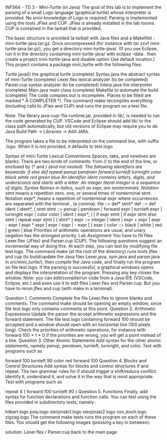 
INF564 - TD 3 - Mini-Turtle (in Java)
The goal of this lab is to implement the parsing of a small Logo language (graphical turtle) whose interpreter is provided. No prior knowledge of Logo is required.
Parsing is implemented using the tools JFlex and CUP. JFlex is already installed in the lab rooms. CUP is contained in the tarball that is provided.

The basic structure is provided (a tarball with Java files and a Makefile) : mini-turtle-java.tar.gz. Once uncompressed (for instance with tar zxvf mini-turtle-java.tar.gz), you get a directory mini-turtle-java/. (If you use Eclipse, run it in the directory containing mini-turtle-java/ with eclipse -data . then create a project mini-turtle-java and disable option Use default location.) This project contains a package mini_turtle with the following files:

Turtle.java(i)	the graphical turtle (complete)
Syntax.java	the abstract syntax of mini-Turtle (complete)
Lexer.flex	lexical analyzer (to be completed)
Parser.cup	syntax analyzer (to be completed)
Interp.java	the interpreter (complete)
Main.java	main class (complete)
Makefile	to automate the build (complete)
The code compiles but is incomplete. Places to be filled are marked * À COMPLÉTER */. The command make recompiles everything (including calls to JFlex and CUP) and runs the program on a test file.

Note: The library java-cup-11a-runtime.jar, provided in lib/, is needed to run the code generated by CUP. VSCode and Eclipse should add lib/ to the class path automatically, but old versions of Eclipse may require you to do Java Build Path -> Libraries -> Add JARs.

The program takes a file to be interpreted on the command line, with suffix .logo. When it is not provided, it defaults to test.logo.

Syntax of mini-Turtle
Lexical Conventions
Spaces, tabs, and newlines are blanks. There are two kinds of comments: from // to the end of the line, or enclosed by (* and *) (and not nested). The following identifiers are keywords:
     if else def repeat penup pendown forward turnleft
     turnright color black white red green blue
An identifier ident contains letters, digits, and underscores and starts with a letter. An integer literal integer is a sequence of digits.
Syntax
Names in italics, such as expr, are nonterminals. Notation stmt* means a repetition zero, one, or several times of nonterminal stmt. Notation expr*, means a repetition of nonterminal expr where occurrences are separated with the terminal , (a comma).
  file ::= def* stmt*
  def  ::= def ident ( ident*, ) stmt
  stmt ::= penup
         | pendown
         | forward expr
         | turnleft expr
         | turnright expr
         | color color
         | ident ( expr*, )
         | if expr stmt
         | if expr stmt else stmt
         | repeat expr stmt
         | { stmt* }
  expr ::= integer
         | ident
         | expr + expr
         | expr - expr
         | expr * expr
         | expr / expr
         | - expr
         | ( expr )
 color ::= black | white | red | green | blue
Priorities of arithmetic operations are usual, and unary negation has the strongest priority.
Lab Assignment
You have to fill files Lexer.flex (JFlex) and Parser.cup (CUP). The following questions suggest an incremental way of doing this. At each step, you can test by modifying file test.logo. The command make (at the root of the directory) runs tools jflex and cup (to build/update the Java files Lexer.java, sym.java and parser.java in src/mini_turtle/), then compile the Java code, and finally run the program on file test.logo. If the parsing is successful, a graphical windows opens and displays the interpretation of the program. Pressing any key closes the window.
Note: you can edit/compile/run code from a Java IDE (VSCode, Eclipse, etc.) and even use it to edit files Lexer.flex and Parser.cup. But you have to rerun jflex and cup (with make in a terminal).

Question 1. Comments
Complete the file Lexer.flex to ignore blanks and comments. The command make should be opening an empty window, since file test.logo only contains comments at this point.
Question 2. Arithmetic Expressions
Update the parser the accept arithmetic expressions and the forward statement. The file test.logo containing
  forward 100
should be accepted and a window should open with an horizontal line (100 pixels long). Check the priorities of arithmetic operations, for instance with
  forward 100 + 1 * 0
If the priorities are wrong, you will get a point instead of a line.
Question 3. Other Atomic Statements
Add syntax for the other atomic statements, namely penup, pendown, turnleft, turnright, and color.
Test with programs such as

forward 100
turnleft 90
color red
forward 100
Question 4. Blocks and Control Structures
Add syntax for blocks and control structures if and repeat. The two grammar rules for if should trigger a shift/reduce conflict. Identify it, understand it, and solve it in the way that is most appropriate.
Test with programs such as

repeat 4 {
  forward 100
  turnleft 90
}
Question 5. Functions
Finally, add syntax for function declarations and function calls.
You can test using the files provided in subdirectory tests, namely :

hilbert.logo
poly.logo
sierpinski1.logo
sierpinski2.logo
von_koch.logo
zigzag.logo
The command make tests runs the program on each of these files. You should get the following images (pressing a key in between):
					
solution: Lexer.flex / Parser.cup
back to the main page
